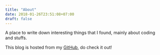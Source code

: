 ```yaml
---
title: "About"
date: 2018-01-26T23:51:08+07:00
draft: false
---
```


A place to write down interesting things that I found, mainly about coding and
stuffs.

This blog is hosted from my [GitHub][0], do check it out!


[0]: https://github.com/manhtai/
